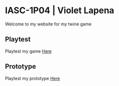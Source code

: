 # IASC-1P04 | Violet Lapena

Welcome to my website for my twine game

## Playtest

Playtest my game [Here](playtest.playtest)

## Prototype

Playtest my prototype [Here](prototype/ShiftPrototype.html)
